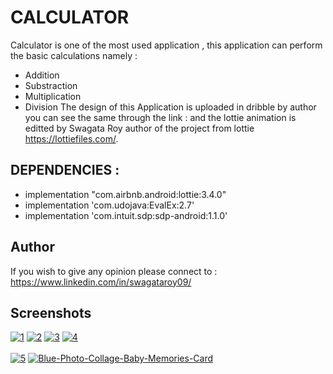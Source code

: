 
# CALCULATOR

Calculator is one of the most used application , this application can perform the basic calculations namely :
- Addition
- Substraction
- Multiplication
- Division
The design of this Application is uploaded in dribble by author you can see the same through the link : and the lottie animation is editted by Swagata Roy author of the project from lottie 
https://lottiefiles.com/.



## DEPENDENCIES :

- implementation "com.airbnb.android:lottie:3.4.0"
- implementation 'com.udojava:EvalEx:2.7'
 - implementation 'com.intuit.sdp:sdp-android:1.1.0'


## Author

If you wish to give any opinion please connect to :
https://www.linkedin.com/in/swagataroy09/


## Screenshots

<a href="https://postimg.cc/vcDDWqb3" target="_blank"><img src="https://i.postimg.cc/vcDDWqb3/1.jpg" alt="1"/></a> <a href="https://postimg.cc/PPcJKWqh" target="_blank"><img src="https://i.postimg.cc/PPcJKWqh/2.jpg" alt="2"/></a> <a href="https://postimg.cc/4Kv3JjQN" target="_blank"><img src="https://i.postimg.cc/4Kv3JjQN/3.jpg" alt="3"/></a> <a href="https://postimg.cc/G4y2f4BD" target="_blank"><img src="https://i.postimg.cc/G4y2f4BD/4.jpg" alt="4"/></a><br/><br/>
<a href="https://postimg.cc/1g1t1y6j" target="_blank"><img src="https://i.postimg.cc/1g1t1y6j/5.jpg" alt="5"/></a> <a href="https://postimg.cc/DJ2wm5xQ" target="_blank"><img src="https://i.postimg.cc/DJ2wm5xQ/Blue-Photo-Collage-Baby-Memories-Card.png" alt="Blue-Photo-Collage-Baby-Memories-Card"/></a> 



